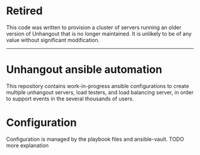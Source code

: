 # Retired

This code was written to provision a cluster of servers running an older version of Unhangout that is no longer maintained.  It is unlikely to be of any value without significant modification.

--------

# Unhangout ansible automation

This repository contains work-in-progress ansible configurations to create
multiple unhangout servers, load testers, and load balancing server, in order to
support events in the several thousands of users.

# Configuration

Configuration is managed by the playbook files and ansible-vault. TODO more explanation

